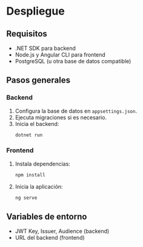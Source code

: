 # Despliegue

## Requisitos
- .NET SDK para backend
- Node.js y Angular CLI para frontend
- PostgreSQL (u otra base de datos compatible)

## Pasos generales

### Backend
1. Configura la base de datos en `appsettings.json`.
2. Ejecuta migraciones si es necesario.
3. Inicia el backend:
   ```bash
   dotnet run
   ```

### Frontend
1. Instala dependencias:
   ```bash
   npm install
   ```
2. Inicia la aplicación:
   ```bash
   ng serve
   ```

## Variables de entorno
- JWT Key, Issuer, Audience (backend)
- URL del backend (frontend)

